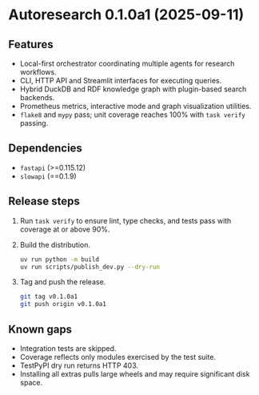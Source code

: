 # Autoresearch 0.1.0a1 (2025-09-11)

## Features

- Local-first orchestrator coordinating multiple agents for research workflows.
- CLI, HTTP API and Streamlit interfaces for executing queries.
- Hybrid DuckDB and RDF knowledge graph with plugin-based search backends.
- Prometheus metrics, interactive mode and graph visualization utilities.
- `flake8` and `mypy` pass; unit coverage reaches 100% with `task verify`
  passing.

## Dependencies

- `fastapi` (>=0.115.12)
- `slowapi` (==0.1.9)

## Release steps

1. Run `task verify` to ensure lint, type checks, and tests pass with coverage
   at or above 90%.
2. Build the distribution.

   ```bash
   uv run python -m build
   uv run scripts/publish_dev.py --dry-run
   ```

3. Tag and push the release.

   ```bash
   git tag v0.1.0a1
   git push origin v0.1.0a1
   ```

## Known gaps

- Integration tests are skipped.
- Coverage reflects only modules exercised by the test suite.
- TestPyPI dry run returns HTTP 403.
- Installing all extras pulls large wheels and may require significant disk
  space.

